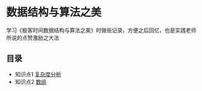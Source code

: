 # 数据结构与算法之美
学习《极客时间数据结构与算法之美》时做些记录，方便之后回忆，也是实践老师所说的点赞激励之大法 
## 目录
- 知识点1 [复杂度分析](https://github.com/EricYuan66/Again-DSA/blob/master/%E5%A4%8D%E6%9D%82%E5%BA%A6%E5%88%86%E6%9E%90.md)
- 知识点2 [数组](https://github.com/EricYuan66/Again-DSA/blob/master/%E6%95%B0%E7%BB%84.md)
